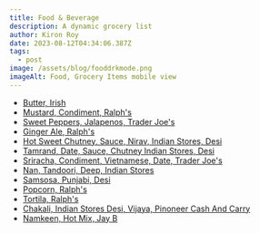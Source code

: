 ```yaml
---
title: Food & Beverage
description: A dynamic grocery list
author: Kiron Roy
date: 2023-08-12T04:34:06.387Z
tags:
  - post
image: /assets/blog/fooddrkmode.png
imageAlt: Food, Grocery Items mobile view
---
```

<!--StartFragment-->

* [Butter, Irish](https://kironroy.dev/food_items/food_groceries#butter)
* [Mustard, Condiment, Ralph's](https://kironroy.dev/food_items/food_groceries#mustard)
* [Sweet Peppers, Jalapenos, Trader Joe's](https://kironroy.dev/food_items/food_groceries#sweet_peppers)
* [Ginger Ale, Ralph's](https://kironroy.dev/food_items/food_groceries#ginger_ale)
* [Hot Sweet Chutney, Sauce, Nirav, Indian Stores, Desi](https://kironroy.dev/food_items/food_groceries#chutney)
* [Tamrand, Date, Sauce, Chutney Indian Stores, Desi](https://kironroy.dev/food_items/food_groceries#tamrand)
* [Sriracha, Condiment, Vietnamese, Date, Trader Joe's](https://kironroy.dev/food_items/food_groceries#sriracha)
* [Nan, Tandoori, Deep, Indian Stores](https://kironroy.dev/food_items/food_groceries#nan)
* [Samsosa, Punjabi, Desi](https://kironroy.dev/food_items/food_groceries#samsosa)
* [Popcorn, Ralph's](https://kironroy.dev/food_items/food_groceries#popcorn)
* [Tortila, Ralph's](https://kironroy.dev/food_items/food_groceries#tortila)
* [Chakali, Indian Stores Desi, Vijaya, Pinoneer Cash And Carry](https://kironroy.dev/food_items/food_groceries#chakali)
* [Namkeen, Hot Mix, Jay B](https://kironroy.dev/food_items/food_groceries#namkeen)

<!--EndFragment-->